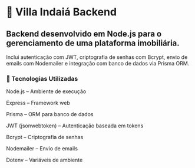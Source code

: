 # 🏡 Villa Indaiá Backend

## Backend desenvolvido em Node.js para o gerenciamento de uma plataforma imobiliária.
Inclui autenticação com JWT, criptografia de senhas com Bcrypt, envio de emails com Nodemailer e integração com banco de dados via Prisma ORM.

### 📌 Tecnologias Utilizadas

Node.js
 – Ambiente de execução

Express
 – Framework web

Prisma
 – ORM para banco de dados

JWT (jsonwebtoken)
 – Autenticação baseada em tokens

Bcrypt
 – Criptografia de senhas

Nodemailer
 – Envio de emails

Dotenv
 – Variáveis de ambiente
